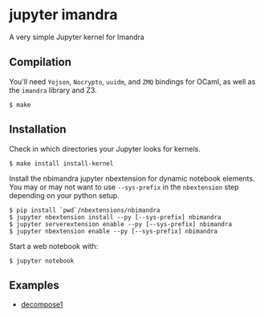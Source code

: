 # jupyter imandra
A very simple Jupyter kernel for Imandra

## Compilation

You'll need `Yojson`, `Nocrypto`, `uuidm`, and `ZMQ` bindings for OCaml,
as well as the `imandra` library and Z3.

    $ make

## Installation 
Check in which directories your Jupyter looks for kernels.

    $ make install install-kernel 

Install the nbimandra jupyter nbextension for dynamic notebook elements. You may or may not want to use `--sys-prefix` in the `nbextension` step depending on your python setup.

    $ pip install `pwd`/nbextensions/nbimandra
    $ jupyter nbextension install --py [--sys-prefix] nbimandra
    $ jupyter serverextension enable --py [--sys-prefix] nbimandra
    $ jupyter nbextension enable --py [--sys-prefix] nbimandra

Start a web notebook with:

    $ jupyter notebook


## Examples

- [decompose1](example_notebooks/decompose1.ipynb)
